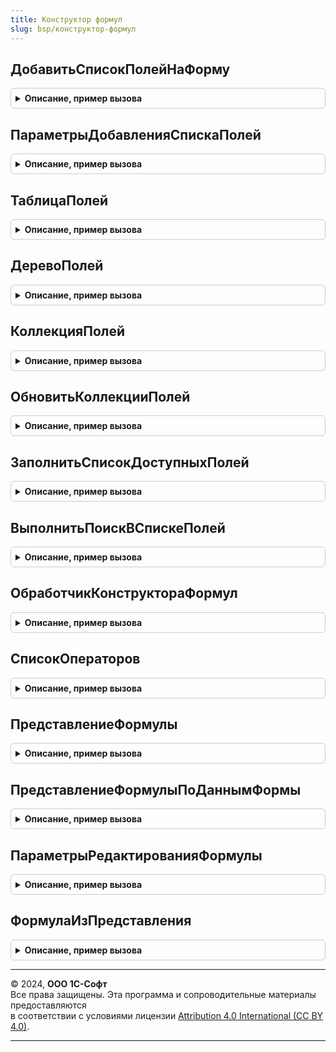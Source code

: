 ```yaml
---
title: Конструктор формул
slug: bsp/конструктор-формул
---
```



## ДобавитьСписокПолейНаФорму
<details style="margin: 1em 0; padding: 0.5em; border: 1px solid #ccc; border-radius: 6px;">

<summary style="font-weight: bold; cursor: pointer;">Описание, пример вызова</summary>

```bsl

// Создает на форме иерархический список с заданным составом полей и строкой поиска.
// В качестве источника полей используется одна или несколько коллекций доступных полей компоновки данных.
// Для полей ссылочного типа имеется возможность разворачивания на неограниченное количество уровней.
// Для любого поля в списке, в том числе для полей простых типов, имеется возможность дополнения и переопределения
// списка дочерних полей.
//
// Параметры:
//  Форма - ФормаКлиентскогоПриложения - форма, в которой требуется добавить список.
//  Параметры - см. ПараметрыДобавленияСпискаПолей
//
Процедура ДобавитьСписокПолейНаФорму(Форма, Параметры) Экспорт
```

Пример вызова
```bsl
КонструкторФормул.ДобавитьСписокПолейНаФорму(Форма, Параметры) 
```
</details>

## ПараметрыДобавленияСпискаПолей
<details style="margin: 1em 0; padding: 0.5em; border: 1px solid #ccc; border-radius: 6px;">

<summary style="font-weight: bold; cursor: pointer;">Описание, пример вызова</summary>

```bsl

// Конструктор параметра Параметры процедуры ДобавитьСписокПолейНаФорму.
//
// Возвращаемое значение:
//  Структура:
//   * МестоРазмещенияСписка - ГруппаФормы
//                           - ТаблицаФормы
//                           - ФормаКлиентскогоПриложения
//   * ИспользоватьФоновыйПоиск - Булево
//   * КоличествоСимволовДляНачалаПоиска - Число
//   * ИмяСписка - Строка
//   * КоллекцииПолей - Массив из ДоступныеПоляКомпоновкиДанных
//   * МестоРазмещенияСтрокиПоиска - ГруппаФормы
//                                 - ТаблицаФормы
//                                 - ФормаКлиентскогоПриложения
//   * ПодсказкаВводаСтрокиПоиска - Строка
//   * ОбработчикиСписка - Структура
//   * ВключатьГруппыВПутьКДанным - Булево
//   * СкобкиИдентификаторов - Булево
//   * СкобкиПредставлений - Булево
//   * ИсточникиДоступныхПолей - ТаблицаЗначений - используется в случае, когда требуется изменить состав подчиненных
//                                                 полей у любого поля:
//     ** ИсточникДанных - Строка - описание поля в дереве полей, может быть в виде пути в дереве, либо в виде
//                                  имени объекта метаданных.
//                                  Источник может быть указан в виде шаблона, в котором символ "*" обозначает несколько
//                                  произвольных символов.
//                                  Например,
//                                  "*.Наименование" - добавить коллекцию дочерних полей к полям "Наименование",
//                                  "Справочник.Организации" - добавить коллекцию дочерних полей ко всем полям
//                                  типа Организации.
//     ** КоллекцияПолей - ДоступныеПоляКомпоновкиДанных - дочерние поля источника данных.
//     ** Замещать       - Булево - если Истина, то список подчиненных полей будет замещен, если Ложь - дополнен.
//   * ИспользоватьИдентификаторыДляФормул - Булево
//   * ИмяОсновногоИсточника - Строка - имя объекта метаданных источника полей.
//
Функция ПараметрыДобавленияСпискаПолей() Экспорт
```

Пример вызова
```bsl
Результат = КонструкторФормул.ПараметрыДобавленияСпискаПолей() 
```
</details>

## ТаблицаПолей
<details style="margin: 1em 0; padding: 0.5em; border: 1px solid #ccc; border-radius: 6px;">

<summary style="font-weight: bold; cursor: pointer;">Описание, пример вызова</summary>

```bsl

// Конструктор списка полей для процедуры ДобавитьСписокПолейНаФорму.
//
// Возвращаемое значение:
//  ТаблицаЗначений:
//   * Идентификатор - Строка
//   * Представление - Строка
//   * ТипЗначения   - ОписаниеТипов
//   * Картинка   - Строка
//   * Порядок       - Число
//
Функция ТаблицаПолей() Экспорт
```

Пример вызова
```bsl
Результат = КонструкторФормул.ТаблицаПолей() 
```
</details>

## ДеревоПолей
<details style="margin: 1em 0; padding: 0.5em; border: 1px solid #ccc; border-radius: 6px;">

<summary style="font-weight: bold; cursor: pointer;">Описание, пример вызова</summary>

```bsl

// Конструктор списка полей для процедуры ДобавитьСписокПолейНаФорму.
//
// Возвращаемое значение:
//  ДеревоЗначений:
//   * Идентификатор - Строка
//   * Представление - Строка
//   * ТипЗначения   - ОписаниеТипов
//   * ИмяКартинки   - Строка
//   * Порядок       - Число
//
Функция ДеревоПолей() Экспорт
```

Пример вызова
```bsl
Результат = КонструкторФормул.ДеревоПолей() 
```
</details>

## КоллекцияПолей
<details style="margin: 1em 0; padding: 0.5em; border: 1px solid #ccc; border-radius: 6px;">

<summary style="font-weight: bold; cursor: pointer;">Описание, пример вызова</summary>

```bsl

// Конструктор списка полей для процедуры ДобавитьСписокПолейНаФорму.
// Преобразует  исходную коллекцию полей в коллекцию доступных полей компоновки данных.
//
// Параметры:
//   ИсточникПолей   - см. ТаблицаПолей
//                   - ДеревоЗначений  - см. ДеревоПолей
//                   - СхемаКомпоновкиДанных - список полей будет взят из коллекции ДоступныеПоляОтбора
//                                             компоновщика настроек. Имя коллекции может быть переопределено
//                                             в параметре ИмяКоллекцииСКД.
//                   - Строка - адрес во временном хранилище значения вышеперечисленного типа.
//   ИмяКоллекцииСКД - Строка - имя коллекции полей в компоновщике настроек. Параметр необходимо использовать, если в
//                              параметре ИсточникПолей передана схема компоновки данных.
//                              Значение по умолчанию - ДоступныеПоляОтбора.
//
//  Возвращаемое значение:
//   ДоступныеПоляКомпоновкиДанных
//
Функция КоллекцияПолей(ИсточникПолей, Знач ИмяКоллекцииСКД = Неопределено) Экспорт
```

Пример вызова
```bsl
Результат = КонструкторФормул.КоллекцияПолей(ИсточникПолей, ИмяКоллекцииСКД);
```
</details>

## ОбновитьКоллекцииПолей
<details style="margin: 1em 0; padding: 0.5em; border: 1px solid #ccc; border-radius: 6px;">

<summary style="font-weight: bold; cursor: pointer;">Описание, пример вызова</summary>

```bsl

// Используется в случае изменения состава полей, выводимых подключаемом списке.
// Перезаполняет указанный список из переданной коллекции полей.
//
// Параметры:
//  Форма - ФормаКлиентскогоПриложения
//  КоллекцииПолей - Массив из ДоступныеПоляКомпоновкиДанных
//  ИмяСпискаПолей - Строка - имя списка на форме, в котором требуется обновление полей.
//
Процедура ОбновитьКоллекцииПолей(Форма, КоллекцииПолей, ИмяСпискаПолей = "ДоступныеПоля") Экспорт
```

Пример вызова
```bsl
КонструкторФормул.ОбновитьКоллекцииПолей(Форма, КоллекцииПолей, ИмяСпискаПолей);
```
</details>

## ЗаполнитьСписокДоступныхПолей
<details style="margin: 1em 0; padding: 0.5em; border: 1px solid #ccc; border-radius: 6px;">

<summary style="font-weight: bold; cursor: pointer;">Описание, пример вызова</summary>

```bsl

// Обработчик события разворачивания подключаемого списка на форме.
//
// Параметры:
//  Форма - ФормаКлиентскогоПриложения
//  ПараметрыЗаполнения - Структура
//
Процедура ЗаполнитьСписокДоступныхПолей(Форма, ПараметрыЗаполнения) Экспорт
```

Пример вызова
```bsl
КонструкторФормул.ЗаполнитьСписокДоступныхПолей(Форма, ПараметрыЗаполнения) 
```
</details>

## ВыполнитьПоискВСпискеПолей
<details style="margin: 1em 0; padding: 0.5em; border: 1px solid #ccc; border-radius: 6px;">

<summary style="font-weight: bold; cursor: pointer;">Описание, пример вызова</summary>

```bsl

// Обработчик события изменения текста редактирования поля поиска подключаемого списка.
//
// Параметры:
//  Форма - ФормаКлиентскогоПриложения
//
Процедура ВыполнитьПоискВСпискеПолей(Форма) Экспорт
```

Пример вызова
```bsl
КонструкторФормул.ВыполнитьПоискВСпискеПолей(Форма) 
```
</details>

## ОбработчикКонструктораФормул
<details style="margin: 1em 0; padding: 0.5em; border: 1px solid #ccc; border-radius: 6px;">

<summary style="font-weight: bold; cursor: pointer;">Описание, пример вызова</summary>

```bsl

// Универсальный обработчик в клиентском контексте.
//
// Параметры:
//  Форма - ФормаКлиентскогоПриложения
//  Параметр - Произвольный
//  ДополнительныеПараметры - Структура:
//   * КлючОперации - Строка - выполняемая операция.
//
Процедура ОбработчикКонструктораФормул(Форма, Параметр, ДополнительныеПараметры) Экспорт
```

Пример вызова
```bsl
КонструкторФормул.ОбработчикКонструктораФормул(Форма, Параметр, ДополнительныеПараметры) 
```
</details>

## СписокОператоров
<details style="margin: 1em 0; padding: 0.5em; border: 1px solid #ccc; border-radius: 6px;">

<summary style="font-weight: bold; cursor: pointer;">Описание, пример вызова</summary>

```bsl

// Подготавливает стандартный список операторов требуемых видов.
//
// Параметры:
//  ГруппыОператоров - Строка - перечисление требуемых видов операторов. Возможные значения:
//                   Разделители, Операторы, ЛогическиеОператорыИКонстанты,
//                   ЧисловыеФункции, СтроковыеФункции, ПрочиеФункции,
//                   ОперацииНадСтрокамиСКД, ОперацииСравненияСКД, ЛогическиеОперацииСКД,
//                   АгрегатныеФункцииСКД, ВсеОператорыСКД.
//
// Возвращаемое значение:
//  ДеревоЗначений
//
Функция СписокОператоров(ГруппыОператоров = Неопределено) Экспорт
```

Пример вызова
```bsl
Результат = КонструкторФормул.СписокОператоров(ГруппыОператоров);
```
</details>

## ПредставлениеФормулы
<details style="margin: 1em 0; padding: 0.5em; border: 1px solid #ccc; border-radius: 6px;">

<summary style="font-weight: bold; cursor: pointer;">Описание, пример вызова</summary>

```bsl

// Формирует представление формулы на текущем языке пользователя.
// Операнды и операторы в тексте формулы заменяются на их представления.
//
// Параметры:
//  ПараметрыФормулы - см. ПараметрыРедактированияФормулы
//
// Возвращаемое значение:
//  Строка
//
Функция ПредставлениеФормулы(ПараметрыФормулы) Экспорт
```

Пример вызова
```bsl
Результат = КонструкторФормул.ПредставлениеФормулы(ПараметрыФормулы) 
```
</details>

## ПредставлениеФормулыПоДаннымФормы
<details style="margin: 1em 0; padding: 0.5em; border: 1px solid #ccc; border-radius: 6px;">

<summary style="font-weight: bold; cursor: pointer;">Описание, пример вызова</summary>

```bsl

// Формирует представление формулы на текущем языке пользователя.
// Операнды и операторы в тексте формулы заменяются на их представления.
// Для использования в форме со встроенными списками операндов (см. ДобавитьСписокПолейНаФорму).
//
// Параметры:
//  Форма - ФормаКлиентскогоПриложения
//  Формула - Строка
//
// Возвращаемое значение:
//  Строка
//
Функция ПредставлениеФормулыПоДаннымФормы(Форма, Формула) Экспорт
```

Пример вызова
```bsl
Результат = КонструкторФормул.ПредставлениеФормулыПоДаннымФормы(Форма, Формула) 
```
</details>

## ПараметрыРедактированияФормулы
<details style="margin: 1em 0; padding: 0.5em; border: 1px solid #ccc; border-radius: 6px;">

<summary style="font-weight: bold; cursor: pointer;">Описание, пример вызова</summary>

```bsl

// Конструктор параметра ПараметрыФормулы для функции ПредставлениеФормулы.
//
// Возвращаемое значение:
//  Структура:
//   * Формула - Строка
//   * Операнды - Строка - адрес во временном хранилище коллекции операндов. Коллекция может быть одного из трех типов:
//                         ТаблицаЗначений - см. ТаблицаПолей
//                         ДеревоЗначений - см. ДеревоПолей
//                         СхемаКомпоновкиДанных  - список операндов будет взят из коллекции ДоступныеПоляОтбора
//                                                  компоновщика настроек. Имя коллекции может быть переопределено
//                                                  в параметре ИмяКоллекцииСКД.
//   * Операторы - Строка - адрес во временном хранилище коллекции операторов. Коллекция может быть одного из трех типов:
//                         ТаблицаЗначений - см. ТаблицаПолей
//                         ДеревоЗначений - см. ДеревоПолей
//                         СхемаКомпоновкиДанных  - список операндов будет взят из коллекции ДоступныеПоляОтбора
//                                                  компоновщика настроек. Имя коллекции может быть переопределено
//                                                  в параметре ИмяКоллекцииСКД.
//   * ИмяКоллекцииСКДОперандов  - Строка - имя коллекции полей в компоновщике настроек. Параметр необходимо
//                                          использовать, если в параметре Операнды передана схема компоновки данных.
//                                          Значение по умолчанию - ДоступныеПоляОтбора.
//   * ИмяКоллекцииСКДОператоров - Строка - имя коллекции полей в компоновщике настроек. Параметр необходимо
//                                          использовать, если в параметре Операторы передана схема компоновки данных.
//                                          Значение по умолчанию - ДоступныеПоляОтбора.
//   * Наименование - Неопределено - наименование не используется для формулы, соответствующее поле не выводится.
//                  - Строка       - наименование формулы. Если заполнено или пустое, соответствующее поле выводится
//                                   на в форме конструктора.
//   * СкобкиОперандов - Булево - выводить операнды формулы в квадратных скобках.
//
Функция ПараметрыРедактированияФормулы() Экспорт
```

Пример вызова
```bsl
Результат = КонструкторФормул.ПараметрыРедактированияФормулы() 
```
</details>

## ФормулаИзПредставления
<details style="margin: 1em 0; padding: 0.5em; border: 1px solid #ccc; border-radius: 6px;">

<summary style="font-weight: bold; cursor: pointer;">Описание, пример вызова</summary>

```bsl

// Заменяет представления операндов формулы на идентификаторы.
//
// Параметры:
//  Форма - ФормаКлиентскогоПриложения - форма, в которой размещены списки операторов и операндов.
//  ПредставлениеФормулы - Строка - формула.
//
// Возвращаемое значение:
//  Строка
//
Функция ФормулаИзПредставления(Форма, ПредставлениеФормулы) Экспорт
```

Пример вызова
```bsl
Результат = КонструкторФормул.ФормулаИзПредставления(Форма, ПредставлениеФормулы) 
```
</details>

---

© 2024, **ООО 1С-Софт**  
Все права защищены. Эта программа и сопроводительные материалы предоставляются  
в соответствии с условиями лицензии [Attribution 4.0 International (CC BY 4.0)](https://creativecommons.org/licenses/by/4.0/legalcode).

---
